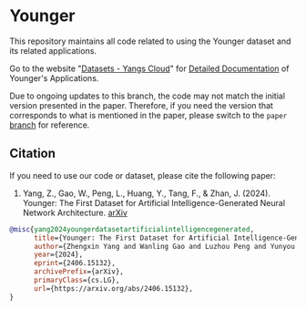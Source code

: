 # Younger

This repository maintains all code related to using the Younger dataset and its related applications.

Go to the website "[Datasets - Yangs Cloud](https://datasets.yangs.cloud/)" for [Detailed Documentation]([./README.ZH.md](https://datasets.yangs.cloud/younger/)) of Younger's Applications.

Due to ongoing updates to this branch, the code may not match the initial version presented in the paper. Therefore, if you need the version that corresponds to what is mentioned in the paper, please switch to the `paper` [branch](https://github.com/YangsCloud/Younger/tree/paper) for reference.

## Citation
If you need to use our code or dataset, please cite the following paper:

1. Yang, Z., Gao, W., Peng, L., Huang, Y., Tang, F., & Zhan, J. (2024). Younger: The First Dataset for Artificial Intelligence-Generated Neural Network Architecture. [arXiv](https://arxiv.org/abs/2406.15132)
```bibtex
@misc{yang2024youngerdatasetartificialintelligencegenerated,
      title={Younger: The First Dataset for Artificial Intelligence-Generated Neural Network Architecture}, 
      author={Zhengxin Yang and Wanling Gao and Luzhou Peng and Yunyou Huang and Fei Tang and Jianfeng Zhan},
      year={2024},
      eprint={2406.15132},
      archivePrefix={arXiv},
      primaryClass={cs.LG},
      url={https://arxiv.org/abs/2406.15132}, 
}
```
